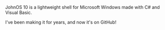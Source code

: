 JohnOS 10 is a lightweight shell for Microsoft Windows made with C# and Visual Basic.

I've been making it for years, and now it's on GitHub!
